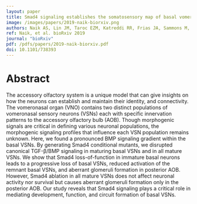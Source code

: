 ```yaml
---
layout: paper
title: Smad4 signaling establishes the somatosensory map of basal vomeronasal sensory neurons
image: /images/papers/2019-naik-biorxiv.png
authors: Naik AS, Lin JM, Taroc EZM, Katreddi RR, Frias JA, Sammons M, and Forni PE
ref: Naik, et al. bioRxiv 2019
journal: "bioRxiv"
pdf: /pdfs/papers/2019-naik-biorxiv.pdf
doi: 10.1101/738393
---
```


# Abstract

The accessory olfactory system is a unique model that can give insights on how the neurons can establish and maintain their identity, and connectivity. The vomeronasal organ (VNO) contains two distinct populations of vomeronasal sensory neurons (VSNs) each with specific innervation patterns to the accessory olfactory bulb (AOB). Though morphogenic signals are critical in defining various neuronal populations, the morphogenic signaling profiles that influence each VSN population remains unknown. Here, we found a pronounced BMP signaling gradient within the basal VSNs. By generating Smad4 conditional mutants, we disrupted canonical TGF-β/BMP signaling in maturing basal VSNs and in all mature VSNs. We show that Smad4 loss-of-function in immature basal neurons leads to a progressive loss of basal VSNs, reduced activation of the remnant basal VSNs, and aberrant glomeruli formation in posterior AOB. However, Smad4 ablation in all mature VSNs does not affect neuronal activity nor survival but causes aberrant glomeruli formation only in the posterior AOB. Our study reveals that Smad4 signaling plays a critical role in mediating development, function, and circuit formation of basal VSNs.


